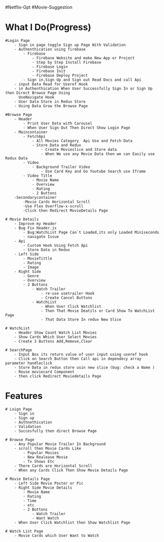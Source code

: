 #Netflix-Gpt
#Movie-Suggestion 

# What I Do(Progress)
    #Login Page
        - Sign in page toggle Sign up Page With Validation
        - Authenthication using firebase
            - Firebase
                - Firebase Website and make New App or Project
                - Step by Step Install Firebase
                - Firebase Login 
                - Firebase Init
                - Firebase Deploy Project
            - Sign in,Sign Up and Sign out Read Docs and call Api 
        - input Data Read for Useref Hook
        - in Authenthication When User Successfully Sign In or Sign Up then Direct Browse Page Using
          UseNavigate Hook
        - User Data Store in Redux Store
        - Using Data Grow the Browse Page 

    #Browse Page
        - Header
            - Print User Data with Carousel
            - When User Sign Out Then Direct Show Login Page
        - Maincontainer
            - FetchApi
                - All Movies Category  Api Use and Fetch Data
                - Store Data and Redux 
                    - Create Movieslice and Store data
                    - When We use any Movie Data then we can Easily use Redux Data
            - Video
                - Background Trailer Video
                    - Use Card Key and Go Youtube Search use Iframe 
            - Video Title
                - Movie Name
                - Overview
                - Rating
                - 2 Buttons
        -Secondarycontainer
            -Movie Cards Horizontal Scroll
            -Use Flex Overflow-x-scroll
            -Click then Redirect MovieDetails Page
        
    # Movie Details
        - Improve my Header
        - Bug Fix Header.js 
            - Bug:WatchList Page Can`t Loaded,its only Loaded Miniseconds
            - navigate Issue
        - Api
            - Custom Hook Using Fetch Api 
            - Store Data in Redux 
        - Left Side
            - MovieTittle
            - Rating
            - Image 
        - Right Side
            - Genre
            - Overview
            - 2 Buttons
                - Watch Trailer
                    - re-use usetrailer Hook
                    - Create Cancel Buttons
                - WatchList
                    - When User Click Watchlist
                    - Then That Movie Deatils or Card Show To WatchList Page
                    - That Data Store In redux New Slice

    # WatchList
        - Header Show Count Watch List Movies
        - Show Cards Which User Select Movies
        - Create 3 Buttons Add,Remove,Clear

    # SearchPage
        - Input Box its return value of user input using useref hook
        - Click on Search Button then Call api in dependecy array parameter handleclick
        - Store Data in redux store usin new slice (bug: check a Name )
        - Reuse moviecard Component
        - then click Redirect Moviedetails Page
# Features
    # Loign Page
        - Sign in 
        - Sign up
        - Authnethication
        - Validation
        - Succesfully then direct Browse Page

    # Browse Page   
        - Any Popular Movie Trailer In Background
        - scroll then Movie Cards Like
            - Popular Movies
            - New Realease Movie
            - Tv Shows Etc
        - There Cards are Horizontal Scroll
        - When any Cards Click Then Show Movie Details Page

    # Movie Details Page
        - Left Side Movie Poster or Pic
        - Right Side Movie Details
            - Movie Name
            - Rating
            - Time
            - etc
            - 2 Buttons 
                - Watch Trailer
                - Want Watch
        - When User Click Watchlist then Show Watchlist Page

    # Watch List Page
        - Movie Cards which User Want to Watch